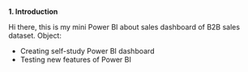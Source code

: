 **1. Introduction**

Hi there, this is my mini Power BI about sales dashboard of B2B sales dataset.
Object:
- Creating self-study Power BI dashboard
- Testing new features of Power BI

